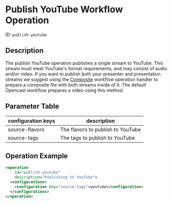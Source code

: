 Publish YouTube Workflow Operation
==================================

ID: `publish-youtube`


Description
-----------

The publish YouTube operation publishes a single stream to YouTube.  This stream must meet YouTube's format
requirements, and may consist of audio and/or video.  If you want to publish both your presenter and presentation
streams we suggest using the [Composite](composite-woh.md) workflow operation handler to prepare a composite file
with both streams inside of it.  The default Opencast workflow prepares a video using this method.


Parameter Table
---------------

|configuration keys         |description                                                                   |
|---------------------------|------------------------------------------------------------------------------|
|source-flavors             |The flavors to publish to YouTube                                             |
|source-tags                |The tags to publish to YouTube                                                |


Operation Example
-----------------

```xml
<operation
    id="publish-youtube"
    description="Publishing to YouTube">
  <configurations>
    <configuration key="source-tags">youtube</configuration>
  </configurations>
</operation>
```
